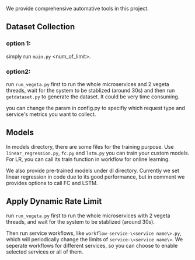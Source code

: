 We provide comprehensive automative tools in this project.

## Dataset Collection
### option 1:
simply run ```main.py``` <num_of_limit>.
### option2:
run ```run_vegeta.py``` first to run the whole microservices and 2 vegeta threads,
wait for the system to be stablized (around 30s) and then run
```getdataset.py``` to generate the dataset. It could be very  time consuming.

you can change the param in config.py to specifiy which request type and service's metrics you want to collect.


## Models
In models directory, there are some files for the training purpose. Use  ```linear_regression.py```, ```fc.py``` and ```lstm.py``` you can train your custom models. For LR, you can call its train function in workflow for online learning.

We also provide pre-trained models under dl directory. Currently we set linear regression in code due to its good performance, but in comment we  provides options to call FC and LSTM.

## Apply Dynamic Rate Limit
run ```run_vegeta.py``` first to run the whole microservices with 2 vegeta threads, and wait for the system to be stablized (around 30s).

Then run service workflows, like ```workflow-service-\<service name\>.py```, which will periodically change the limits of ```service-\<service name\>```. We seperate workflows for different services, so you can choose to enable selected services or all of them.

